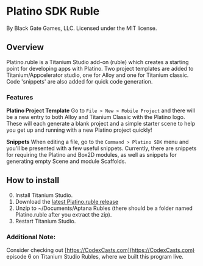 Platino SDK Ruble
====
By Black Gate Games, LLC. Licensed under the MIT license.

Overview
----
Platino.ruble is a Titanium Studio add-on (ruble) which creates a starting point for developing apps with Platino. Two project templates are added to Titanium/Appcelerator studio, one for Alloy and one for Titanium classic. Code 'snippets' are also added for quick code generation.


### Features

**Platino Project Template** Go to `File > New > Mobile Project` and there will be a new entry to both Alloy and Titanium Classic with the Platino logo. These will each generate a blank project and a simple starter scene to help you get up and running with a new Platino project quickly!

**Snippets** When editing a file, go to the `Command > Platino SDK` menu and you'll be presented with a few useful snippets. Currently, there are snippets for requiring the Platino and Box2D modules, as well as snippets for generating empty Scene and module Scaffolds.


How to install
----

0. Install Titanium Studio.
1. Download the [latest Platino.ruble release](https://github.com/BlackGateGames/Platino.ruble/releases/)
2. Unzip to ~/Documents/Aptana Rubles (there should be a folder named Platino.ruble after you extract the zip).
3. Restart Titanium Studio.

### Additional Note: 

Consider checking out [https://CodexCasts.com](https://CodexCasts.com) episode 6 on Titanium Studio Rubles, where we built this program live.
